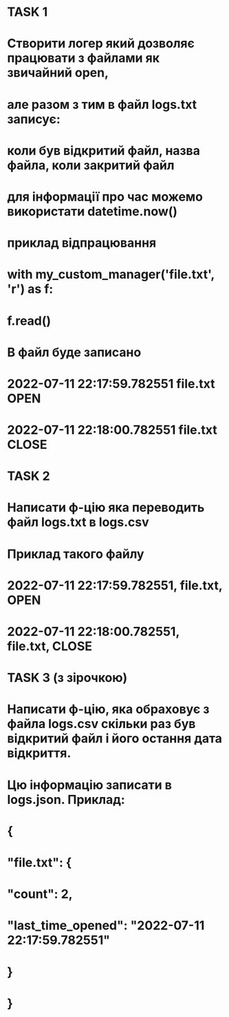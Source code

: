 # TASK 1
# Створити логер який дозволяє працювати з файлами як звичайний open,
# але разом з тим в файл logs.txt записує:
# коли був відкритий файл, назва файла, коли закритий файл
# для інформації про час можемо використати datetime.now()
# приклад відпрацювання
# with my_custom_manager('file.txt', 'r') as f:
#     f.read()
# В файл буде записано
# 2022-07-11 22:17:59.782551 file.txt OPEN
# 2022-07-11 22:18:00.782551 file.txt CLOSE

# TASK 2
# Написати ф-цію яка переводить файл logs.txt в logs.csv
# Приклад такого файлу
# 2022-07-11 22:17:59.782551, file.txt, OPEN
# 2022-07-11 22:18:00.782551, file.txt, CLOSE

# TASK 3 (з зірочкою)
# Написати ф-цію, яка обраховує з файла logs.csv скільки раз був відкритий файл і його остання дата відкриття.
# Цю інформацію записати в logs.json. Приклад:
# {
#     "file.txt": {
#         "count": 2,
#         "last_time_opened": "2022-07-11 22:17:59.782551"
#     }
# }

